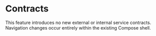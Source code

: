 # Contracts

This feature introduces no new external or internal service contracts. Navigation changes occur entirely within the existing Compose shell.
